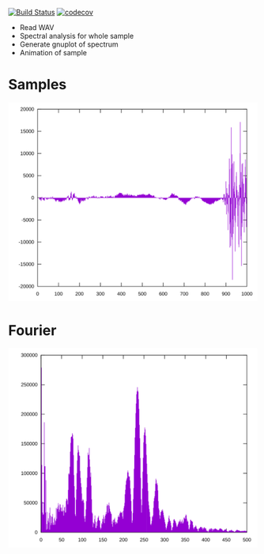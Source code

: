 [![Build Status](https://travis-ci.org/deanturpin/spectrum_analyser_gnuplot.svg?branch=master)](https://travis-ci.org/deanturpin/spectrum_analyser_gnuplot)
[![codecov](https://codecov.io/gh/deanturpin/spectrum_analyser_gnuplot/branch/master/graph/badge.svg)](https://codecov.io/gh/deanturpin/spectrum_analyser_gnuplot)

- Read WAV
- Spectral analysis for whole sample
- Generate gnuplot of spectrum
- Animation of sample

# Samples
![](samples.svg)

# Fourier
![](fourier.svg)
